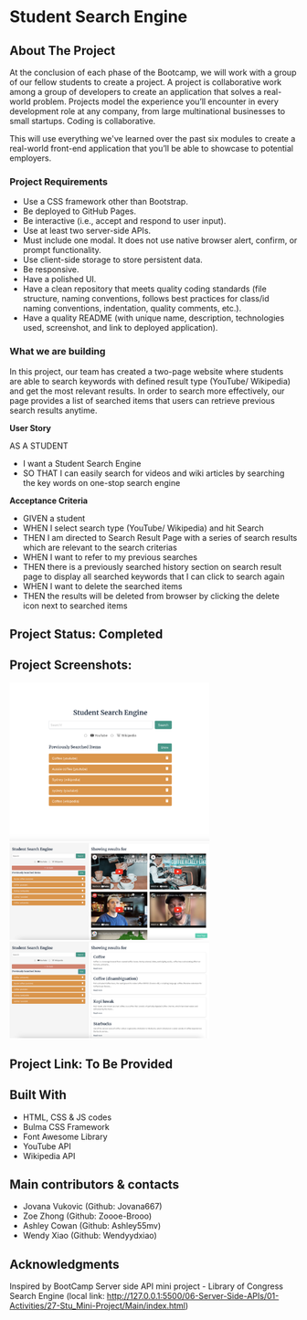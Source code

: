 # Student Search Engine

## About The Project

At the conclusion of each phase of the Bootcamp, we will work with a group of our fellow students to create a project. A project is collaborative work among a group of developers to create an application that solves a real-world problem. Projects model the experience you’ll encounter in every development role at any company, from large multinational businesses to small startups. Coding is collaborative.

This will use everything we've learned over the past six modules to create a real-world front-end application that you’ll be able to showcase to potential employers.

### Project Requirements

- Use a CSS framework other than Bootstrap.
- Be deployed to GitHub Pages.
- Be interactive (i.e., accept and respond to user input).
- Use at least two server-side APIs.
- Must include one modal. It does not use native browser alert, confirm, or prompt functionality.
- Use client-side storage to store persistent data.
- Be responsive.
- Have a polished UI.
- Have a clean repository that meets quality coding standards (file structure, naming conventions, follows best practices for class/id naming conventions, indentation, quality comments, etc.).
- Have a quality README (with unique name, description, technologies used, screenshot, and link to deployed application).

### What we are building

In this project, our team has created a two-page website where students are able to search keywords with defined result type (YouTube/ Wikipedia) and get the most relevant results. In order to search more effectively, our page provides a list of searched items that users can retrieve previous search results anytime. 

**User Story**

AS A STUDENT <br>
- I want a Student Search Engine
- SO THAT I can easily search for videos and wiki articles by searching the key words on one-stop search engine

**Acceptance Criteria**

- GIVEN a student
- WHEN I select search type (YouTube/ Wikipedia) and hit Search
- THEN I am directed to Search Result Page with a series of search results which are relevant to the search criterias
- WHEN I want to refer to my previous searches
- THEN there is a previously searched history section on search result page to display all searched keywords that I can click to search again
- WHEN I want to delete the searched items
- THEN the results will be deleted from browser by clicking the delete icon next to searched items

## Project Status: Completed

## Project Screenshots:

<img src="./Assets/images/Homepage.png" width="350" title="page screenshot1">
<img src="./Assets/images/Searchyoutube.png" width="350" title="page screenshot2">
<img src="./Assets/images/Searchwiki.png" width="350" title="page screenshot3">


## Project Link: To Be Provided

## Built With

- HTML, CSS & JS codes
- Bulma CSS Framework
- Font Awesome Library
- YouTube API
- Wikipedia API


## Main contributors & contacts 
- Jovana Vukovic (Github: Jovana667)
- Zoe Zhong (Github: Zoooe-Brooo)
- Ashley Cowan  (Github: Ashley55mv)
- Wendy Xiao  (Github: Wendyydxiao)


## Acknowledgments
Inspired by BootCamp Server side API mini project - Library of Congress Search Engine (local link: http://127.0.0.1:5500/06-Server-Side-APIs/01-Activities/27-Stu_Mini-Project/Main/index.html)
